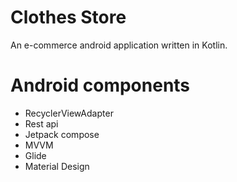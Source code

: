 # Clothes Store

An e-commerce android application written in Kotlin.

# Android components

* RecyclerViewAdapter
* Rest api
* Jetpack compose 
* MVVM 
* Glide
* Material Design
